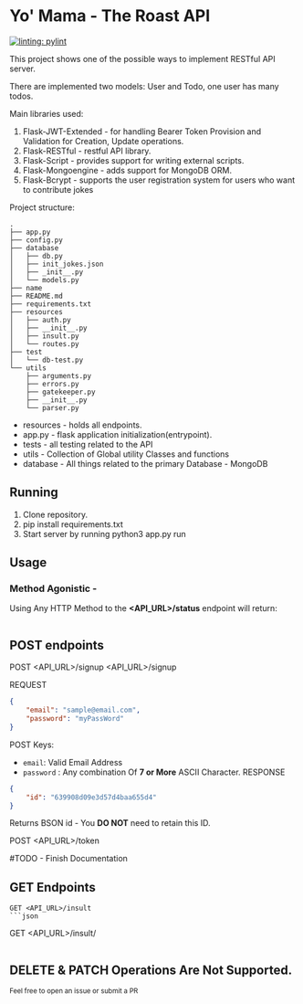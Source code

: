 # Yo' Mama - The Roast API 
[![linting: pylint](https://img.shields.io/badge/linting-pylint-yellowgreen)](https://github.com/PyCQA/pylint)

This project shows one of the possible ways to implement RESTful API server.

There are implemented two models: User and Todo, one user has many todos.

Main libraries used:
1. Flask-JWT-Extended - for handling Bearer Token Provision and Validation for Creation, Update operations.
2. Flask-RESTful - restful API library.
3. Flask-Script - provides support for writing external scripts.
4. Flask-Mongoengine - adds support for MongoDB ORM.
5. Flask-Bcrypt - supports the user registration system for users who want to contribute jokes

Project structure:
```
.
├── app.py
├── config.py
├── database
│   ├── db.py
│   ├── init_jokes.json
│   ├── _init__.py
│   └── models.py
├── name
├── README.md
├── requirements.txt
├── resources
│   ├── auth.py
│   ├── __init__.py
│   ├── insult.py
│   └── routes.py
├── test
│   └── db-test.py
└── utils
    ├── arguments.py
    ├── errors.py
    ├── gatekeeper.py
    ├── __init__.py
    └── parser.py
```

* resources - holds all endpoints.
* app.py - flask application initialization(entrypoint).
* tests - all testing related to the API
* utils - Collection of Global utility Classes and functions
* database - All things related to the primary Database - MongoDB

## Running 

1. Clone repository.
2. pip install requirements.txt
3. Start server by running  python3 app.py run
## Usage

### Method Agonistic -
Using Any HTTP Method to the **<API_URL>/status** endpoint will return:
```json

```
## POST endpoints
POST <API_URL>/signup
<API_URL>/signup    

REQUEST
```json
{
	"email": "sample@email.com",
    "password": "myPassWord"
}
```

POST Keys: 
- `email`: Valid Email Address 
-  `password` : Any combination Of **7 or More** ASCII Character.
RESPONSE
```json
{
    "id": "639908d09e3d57d4baa655d4"
}
```

Returns BSON id - You **DO NOT** need to retain this ID. 

POST <API_URL>/token

#TODO - Finish Documentation
## GET Endpoints
```
GET <API_URL>/insult
```json

```
GET <API_URL>/insult/<catagory>
```json

```

## DELETE & PATCH Operations Are Not Supported. 
<sub>Feel free to open an issue or submit a PR</em>
